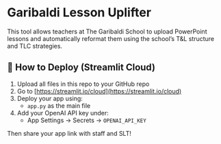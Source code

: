 
# Garibaldi Lesson Uplifter

This tool allows teachers at The Garibaldi School to upload PowerPoint lessons and automatically reformat them using the school’s T&L structure and TLC strategies.

## 🚀 How to Deploy (Streamlit Cloud)

1. Upload all files in this repo to your GitHub repo
2. Go to [https://streamlit.io/cloud](https://streamlit.io/cloud)
3. Deploy your app using:
   - `app.py` as the main file
4. Add your OpenAI API key under:
   - App Settings → Secrets → `OPENAI_API_KEY`

Then share your app link with staff and SLT!
